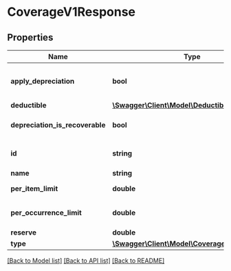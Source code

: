 # CoverageV1Response

## Properties
Name | Type | Description | Notes
------------ | ------------- | ------------- | -------------
**apply_depreciation** | **bool** | Does coverage apply depreciation | 
**deductible** | [**\Swagger\Client\Model\DeductibleV1Response**](DeductibleV1Response.md) |  | [optional] 
**depreciation_is_recoverable** | **bool** | Is depreciation recoverable | [optional] 
**id** | **string** | The coverage or sublimit id | 
**name** | **string** | The name | 
**per_item_limit** | **double** | The per item limit | [optional] 
**per_occurrence_limit** | **double** | The per occurrence limit | [optional] 
**reserve** | **double** | The reserve | [optional] 
**type** | [**\Swagger\Client\Model\CoverageType**](CoverageType.md) |  | [optional] 

[[Back to Model list]](../../README.md#documentation-for-models) [[Back to API list]](../../README.md#documentation-for-api-endpoints) [[Back to README]](../../README.md)

